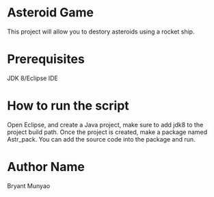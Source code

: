 # Asteroid Game

This project will allow you to destory asteroids using a rocket ship.

# Prerequisites

JDK 8/Eclipse IDE

# How to run the script

Open Eclipse, and create a Java project, make sure to add jdk8 to the project build path. Once the project is created, make a package named Astr_pack. You can add the source code into the package and run.

# Author Name

Bryant Munyao
